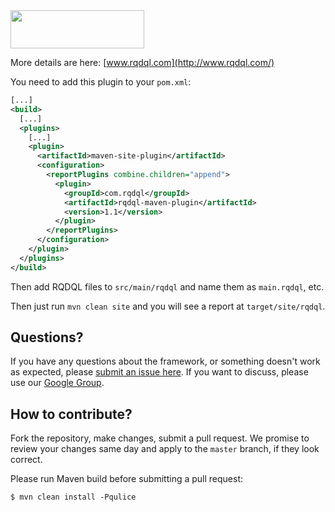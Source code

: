 <img src="http://img.rqdql.com/rqdql.png" width="214px" height="61px" />

More details are here: [www.rqdql.com](http://www.rqdql.com/)

You need to add this plugin to your `pom.xml`:

```xml
[...]
<build>
  [...]
  <plugins>
    [...]
    <plugin>
      <artifactId>maven-site-plugin</artifactId>
      <configuration>
        <reportPlugins combine.children="append">
          <plugin>
            <groupId>com.rqdql</groupId>
            <artifactId>rqdql-maven-plugin</artifactId>
            <version>1.1</version>
          </plugin>
        </reportPlugins>
      </configuration>
    </plugin>
  </plugins>
</build>
```

Then add RQDQL files to `src/main/rqdql` and name them as `main.rqdql`, etc.

Then just run `mvn clean site` and you will see a report at `target/site/rqdql`.

## Questions?

If you have any questions about the framework, or something doesn't work as expected,
please [submit an issue here](https://github.com/tpc2/rqdql/issues/new).
If you want to discuss, please use our [Google Group](https://groups.google.com/forum/#!forum/rqdql).

## How to contribute?

Fork the repository, make changes, submit a pull request.
We promise to review your changes same day and apply to
the `master` branch, if they look correct.

Please run Maven build before submitting a pull request:

```
$ mvn clean install -Pqulice
```
